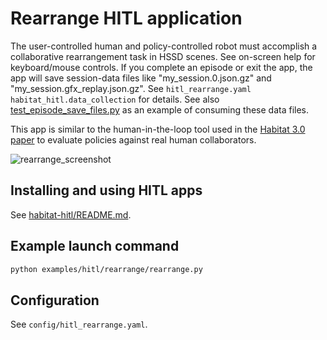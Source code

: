 # Rearrange HITL application

The user-controlled human and policy-controlled robot must accomplish a collaborative rearrangement task in HSSD scenes. See on-screen help for keyboard/mouse controls. If you complete an episode or exit the app, the app will save session-data files like "my_session.0.json.gz" and "my_session.gfx_replay.json.gz". See `hitl_rearrange.yaml habitat_hitl.data_collection` for details. See also [test_episode_save_files.py](../../../habitat-hitl/habitat_hitl/scripts/test_episode_save_files.py) as an example of consuming these data files.

This app is similar to the human-in-the-loop tool used in the [Habitat 3.0 paper](https://arxiv.org/abs/2310.13724) to evaluate policies against real human collaborators.

![rearrange_screenshot](https://github.com/facebookresearch/habitat-lab/assets/6557808/acc5ae02-fb62-4fa3-9e0a-b2df6a735983)

## Installing and using HITL apps
See [habitat-hitl/README.md](../../../habitat-hitl/README.md).

## Example launch command

```bash
python examples/hitl/rearrange/rearrange.py
```

## Configuration
See `config/hitl_rearrange.yaml`.
